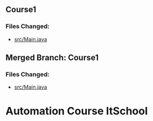 ## Course1

### Files Changed:
- [src/Main.java](https://github.com/edwardpandelea/AutomationCourseItSchool/blob/master/src/Main.java)

## Merged Branch: Course1

### Files Changed:
- [src/Main.java](https://github.com/edwardpandelea/AutomationCourseItSchool/blob/master/src/Main.java)

# Automation Course ItSchool
